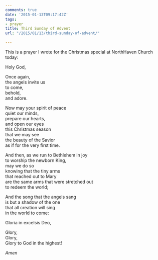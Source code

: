 ```yaml
---
comments: true
date: '2015-01-13T09:17:42Z'
tags:
- prayer
title: Third Sunday of Advent
url: "/2015/01/13/third-sunday-of-advent/"

---
```

This is a prayer I wrote for the Christmas special at NorthHaven Church today:

Holy God,

Once again,  
the angels invite us  
to come,  
behold,  
and adore.

Now may your spirit of peace  
quiet our minds,  
prepare our hearts,  
and open our eyes  
this Christmas season  
that we may see  
the beauty of the Savior  
as if for the very first time.

And then, as we run to Bethlehem in joy  
to worship the newborn King,  
may we do so  
knowing that the tiny arms  
that reached out to Mary  
are the same arms that were stretched out  
to redeem the world;

And the song that the angels sang  
is but a shadow of the one  
that all creation will sing  
in the world to come:

Gloria in excelsis Deo,

Glory,  
Glory,  
Glory to God in the highest!

*Amen*


